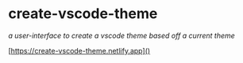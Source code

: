 # create-vscode-theme
*a user-interface to create a vscode theme based off a current theme*

[https://create-vscode-theme.netlify.app]()


